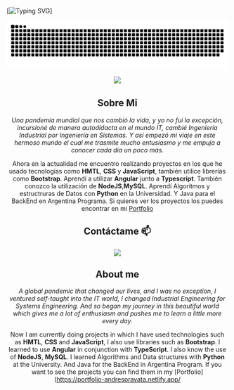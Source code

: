 <p align="left"> </p>

[![Typing SVG](https://readme-typing-svg.demolab.com?font=Fira+Code&pause=1000&color=FFFFFF&width=435&lines=Hi+👋+I'm+Andrés+Pravata.+Welcome!)]

![Snake animation](https://github.com/AndresPravata/AndresPravata/blob/main/github_snake.svg)

<div align="center">  

<a href="https://www.linkedin.com/in/andr%C3%A9s-pravata-225410232/" target="_blank">
<img src="https://img.shields.io/badge/LinkedIn-4B49B9?style=for-the-badge&logo=LinkedIn&logoColor=white" target="_blank"> 

 </a>  
 
 ## Sobre Mi

*Una pandemia mundial que nos cambió la vida, y yo no fui la excepción, incursioné de manera autodidacta en el mundo IT, cambié Ingeniería Industrial por Ingeniería en Sistemas. Y así empezó mi viaje en este hermoso mundo el cual me trasmite mucho entusiasmo y me empuja a conocer cada día un poco más.*


Ahora en la actualidad me encuentro realizando proyectos en los que he usado tecnologías como **HMTL**, **CSS** y **JavaScript**, también utilice librerías como  **Bootstrap**. Aprendí a utilizar **Angular** junto a **Typescript**. También conozco la utilización de **NodeJS**,**MySQL**. Aprendí Algoritmos y estructruras de Datos con **Python** en la Universidad. Y Java para el BackEnd en Argentina Programa.
Si quieres ver los proyectos los puedes encontrar en mi [Portfolio](https://portfolio-andrespravata.netlify.app/)
## Contáctame 📫


  
  <a href="https://abelpravata@gmail.com">
      <img align="center" src="https://user-images.githubusercontent.com/76783198/182482940-c4a2a044-de93-4450-b354-9628cbb175c9.svg"/>
  </a> 
</p>

## About me

*A global pandemic that changed our lives, and I was no exception, I ventured self-taught into the IT world, I changed Industrial Engineering for Systems Engineering. And so began my journey in this beautiful world which gives me a lot of enthusiasm and pushes me to learn a little more every day.*

Now I am currently doing projects in which I have used technologies such as **HMTL**, **CSS** and **JavaScript**, I also use libraries such as **Bootstrap**. I learned to use **Angular** in conjunction with **TypeScript**. I also know the use of **NodeJS**, **MySQL**. I learned Algorithms and Data structures with **Python** at the University. And Java for the BackEnd in Argentina Program.
If you want to see the projects you can find them in my [Portfolio](https://portfolio-andrespravata.netlify.app/
